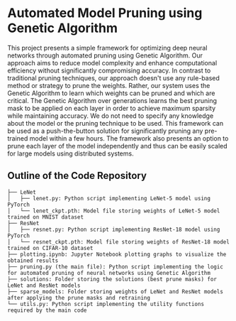 # Automated Model Pruning using Genetic Algorithm

This project presents a simple framework for optimizing deep neural networks through automated pruning using Genetic Algorithm. Our approach aims to reduce model complexity and enhance computational efficiency without significantly compromising accuracy. In contrast to traditional pruning techniques, our approach doesn't use any rule-based method or strategy to prune the weights. Rather, our system uses the Genetic Algorithm to learn which weights can be pruned and which are critical. The Genetic Algorithm over generations learns the best pruning mask to be applied on each layer in order to achieve maximum sparsity while maintaining accuracy. We do not need to specify any knowledge about the model or the pruning technique to be used. This framework can be used as a push-the-button solution for significantly pruning any pre-trained model within a few hours. The framework also presents an option to prune each layer of the model independently and thus can be easily scaled for large models using distributed systems. 

## Outline of the Code Repository
```
├── LeNet
│   ├── lenet.py: Python script implementing LeNet-5 model using PyTorch
│   └── lenet_ckpt.pth: Model file storing weights of LeNet-5 model trained on MNIST dataset
├── ResNet
│   ├── resnet.py: Python script implementing ResNet-18 model using PyTorch
│   └── resnet_ckpt.pth: Model file storing weights of ResNet-18 model trained on CIFAR-10 dataset
├── plotting.ipynb: Jupyter Notebook plotting graphs to visualize the obtained results
├── pruning.py (the main file): Python script implementing the logic for automated pruning of neural networks using Genetic Algorithm
├── solutions: Folder storing the solutions (best prune masks) for LeNet and ResNet models
├── sparse_models: Folder storing weights of LeNet and ResNet models after applying the prune masks and retraining
└── utils.py: Python script implementing the utility functions required by the main code
```
